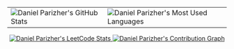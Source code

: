 <table align="center">
  <td valign="middle">
    <img
      style="float: middle"
      title="Daniel Parizher's GitHub Stats"
      alt="Daniel Parizher's GitHub Stats"
      src="https://github-readme-stats.vercel.app/api?username=danparizher&show_icons=true&hide_border=false&count_private=true&include_all_commits=true&theme=github_dark"
    />
  </td>
  <td valign="middle">
    <img
      style="float: middle"
      title="Daniel Parizher's Most Used Languages"
      alt="Daniel Parizher's Most Used Languages"
      src="https://github-readme-stats.vercel.app/api/top-langs/?username=danparizher&theme=github_dark"
    />
  </td>
</table>
<p align="center">
  <a href="https://leetcode.com/dparizher/">
    <img
      title="Daniel Parizher's LeetCode Stats"
      alt="Daniel Parizher's LeetCode Stats"
      src="https://leetcard.jacoblin.cool/dparizher?theme=nord&font=Roboto&ext=activity"
    />
  </a>
  <a href="https://github.com/danparizher">
    <img
      title="Daniel Parizher's Contribution Graph"
      alt="Daniel Parizher's Contribution Graph"
      src="https://github-readme-activity-graph.vercel.app/graph?username=danparizher&theme=github"
    />
  </a>
</p>
